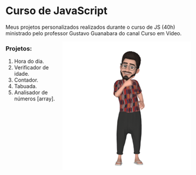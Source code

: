 # Curso de JavaScript  

Meus projetos personalizados realizados durante o curso de JS (40h) ministrado pelo professor Gustavo Guanabara do canal Curso em Vídeo.

<img src="emoji.png" align="right" width="350"/>

### Projetos:

1. Hora do dia.                                         
2. Verificador de idade.
3. Contador.                                    
4. Tabuada.
5. Analisador de números [array].
